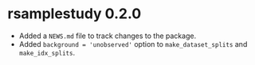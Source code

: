 # rsamplestudy 0.2.0

* Added a `NEWS.md` file to track changes to the package.
* Added `background = 'unobserved'` option to `make_dataset_splits` and `make_idx_splits`.
